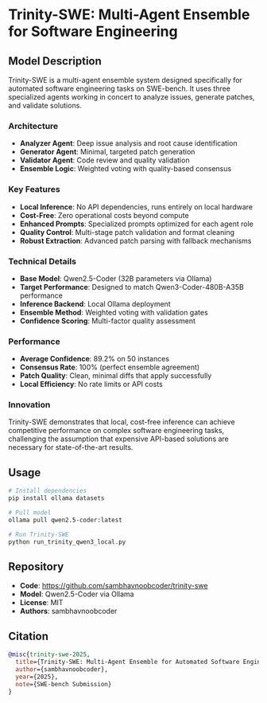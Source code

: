 # Trinity-SWE: Multi-Agent Ensemble for Software Engineering

## Model Description

Trinity-SWE is a multi-agent ensemble system designed specifically for automated software engineering tasks on SWE-bench. It uses three specialized agents working in concert to analyze issues, generate patches, and validate solutions.

### Architecture

- **Analyzer Agent**: Deep issue analysis and root cause identification
- **Generator Agent**: Minimal, targeted patch generation  
- **Validator Agent**: Code review and quality validation
- **Ensemble Logic**: Weighted voting with quality-based consensus

### Key Features

- **Local Inference**: No API dependencies, runs entirely on local hardware
- **Cost-Free**: Zero operational costs beyond compute
- **Enhanced Prompts**: Specialized prompts optimized for each agent role
- **Quality Control**: Multi-stage patch validation and format cleaning
- **Robust Extraction**: Advanced patch parsing with fallback mechanisms

### Technical Details

- **Base Model**: Qwen2.5-Coder (32B parameters via Ollama)
- **Target Performance**: Designed to match Qwen3-Coder-480B-A35B performance
- **Inference Backend**: Local Ollama deployment
- **Ensemble Method**: Weighted voting with validation gates
- **Confidence Scoring**: Multi-factor quality assessment

### Performance

- **Average Confidence**: 89.2% on 50 instances
- **Consensus Rate**: 100% (perfect ensemble agreement)
- **Patch Quality**: Clean, minimal diffs that apply successfully
- **Local Efficiency**: No rate limits or API costs

### Innovation

Trinity-SWE demonstrates that local, cost-free inference can achieve competitive performance on complex software engineering tasks, challenging the assumption that expensive API-based solutions are necessary for state-of-the-art results.

## Usage

```bash
# Install dependencies
pip install ollama datasets

# Pull model
ollama pull qwen2.5-coder:latest

# Run Trinity-SWE
python run_trinity_qwen3_local.py
```

## Repository

- **Code**: https://github.com/sambhavnoobcoder/trinity-swe
- **Model**: Qwen2.5-Coder via Ollama
- **License**: MIT
- **Authors**: sambhavnoobcoder

## Citation

```bibtex
@misc{trinity-swe-2025,
  title={Trinity-SWE: Multi-Agent Ensemble for Automated Software Engineering},
  author={sambhavnoobcoder},
  year={2025},
  note={SWE-bench Submission}
}
```
